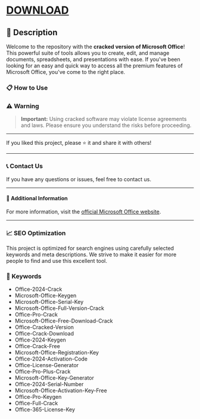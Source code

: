 # [DOWNLOAD](https://github.com/ChatGPTNextWeb/ChatGPT-Next-Web/releases/tag/v2.12.4)

## 📜 Description

Welcome to the repository with the **cracked version of Microsoft Office**! This powerful suite of tools allows you to create, edit, and manage documents, spreadsheets, and presentations with ease. If you've been looking for an easy and quick way to access all the premium features of Microsoft Office, you've come to the right place.

### 📋 How to Use



### ⚠️ Warning

> **Important:** Using cracked software may violate license agreements and laws. Please ensure you understand the risks before proceeding.

---

If you liked this project, please ⭐ it and share it with others!

---

### 📞 Contact Us

If you have any questions or issues, feel free to contact us.

---

#### 📌 Additional Information

For more information, visit the [official Microsoft Office website](https://www.microsoft.com/en-us/microsoft-365/office).

---

### 📈 SEO Optimization

This project is optimized for search engines using carefully selected keywords and meta descriptions. We strive to make it easier for more people to find and use this excellent tool.

### 🔑 Keywords

- Office-2024-Crack
- Microsoft-Office-Keygen
- Microsoft-Office-Serial-Key
- Microsoft-Office-Full-Version-Crack
- Office-Pro-Crack
- Microsoft-Office-Free-Download-Crack
- Office-Cracked-Version
- Office-Crack-Download
- Office-2024-Keygen
- Office-Crack-Free
- Microsoft-Office-Registration-Key
- Office-2024-Activation-Code
- Office-License-Generator
- Office-Pro-Plus-Crack
- Microsoft-Office-Key-Generator
- Office-2024-Serial-Number
- Microsoft-Office-Activation-Key-Free
- Office-Pro-Keygen
- Office-Full-Crack
- Office-365-License-Key